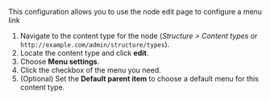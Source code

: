 This configuration allows you to use the node edit page to configure a menu link

1. Navigate to the content type for the node (_Structure > Content types_ or `http://example.com/admin/structure/types`).
2. Locate the content type and click **edit**.
3. Choose **Menu settings**.
4. Click the checkbox of the menu you need.
5. (Optional) Set the **Default parent item** to choose a default menu for this content type.